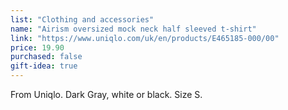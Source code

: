```yaml
---
list: "Clothing and accessories"
name: "Airism oversized mock neck half sleeved t-shirt"
link: "https://www.uniqlo.com/uk/en/products/E465185-000/00"
price: 19.90
purchased: false
gift-idea: true
---
```

From Uniqlo. Dark Gray, white or black. Size S.